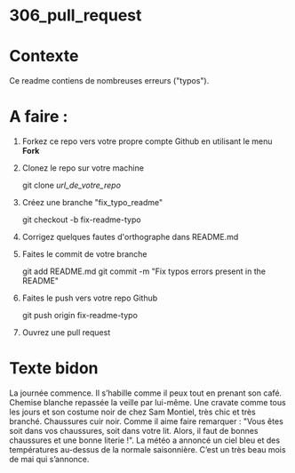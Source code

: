# 306_pull_request

# Contexte

Ce readme contiens de nombreuses erreurs ("typos").

# A faire :

1. Forkez ce repo vers votre propre compte Github en utilisant le menu **Fork**
2. Clonez le repo sur votre machine

   git clone _url_de_votre_repo_

3. Créez une branche "fix_typo_readme"

   git checkout -b fix-readme-typo

4. Corrigez quelques fautes d'orthographe dans README.md
5. Faites le commit de votre branche

   git add README.md
   git commit -m "Fix typos errors present in the README"

6. Faites le push vers votre repo Github

   git push origin fix-readme-typo

7. Ouvrez une pull request

# Texte bidon

La journée commence. Il s’habille comme il peux tout en prenant son café. Chemise blanche repassée la veille par lui-même. Une cravate comme tous les jours et son costume noir de chez Sam Montiel, très chic et très branché. Chaussures cuir noir. Comme il aime faire remarquer : "Vous êtes soit dans vos chaussures, soit dans votre lit. Alors, il faut de bonnes chaussures et une bonne literie !". La météo a annoncé un ciel bleu et des températures au-dessus de la normale saisonnière. C’est un très beau mois de mai qui s’annonce.
